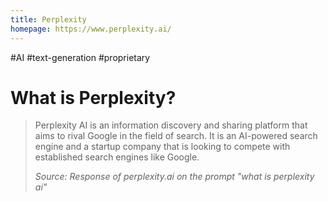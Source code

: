 ```yaml
---
title: Perplexity
homepage: https://www.perplexity.ai/
---
```


#AI #text-generation #proprietary

# What is Perplexity?

> Perplexity AI is an information discovery and sharing platform that aims to rival Google in the field of search. It is an AI-powered search engine and a startup company that is looking to compete with established search engines like Google.
>
> _Source: Response of perplexity.ai on the prompt "what is perplexity ai"_
